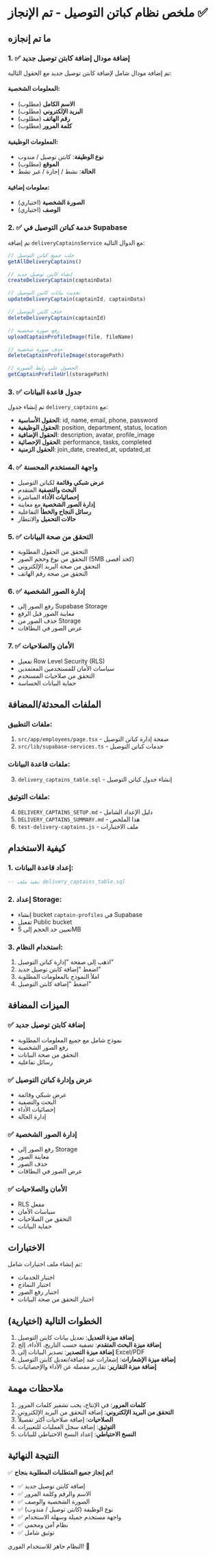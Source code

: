 # ملخص نظام كباتن التوصيل - تم الإنجاز ✅

## ما تم إنجازه

### 1. ✅ إضافة مودال إضافة كابتن توصيل جديد

تم إضافة مودال شامل لإضافة كابتن توصيل جديد مع الحقول التالية:

#### المعلومات الشخصية:
- **الاسم الكامل** (مطلوب)
- **البريد الإلكتروني** (مطلوب)
- **رقم الهاتف** (مطلوب)
- **كلمة المرور** (مطلوب)

#### المعلومات الوظيفية:
- **نوع الوظيفة**: كابتن توصيل / مندوب
- **الموقع** (مطلوب)
- **الحالة**: نشط / إجازة / غير نشط

#### معلومات إضافية:
- **الصورة الشخصية** (اختياري)
- **الوصف** (اختياري)

### 2. ✅ خدمة كباتن التوصيل في Supabase

تم إضافة `deliveryCaptainsService` مع الدوال التالية:

```javascript
// جلب جميع كباتن التوصيل
getAllDeliveryCaptains()

// إنشاء كابتن توصيل جديد
createDeliveryCaptain(captainData)

// تحديث بيانات كابتن التوصيل
updateDeliveryCaptain(captainId, captainData)

// حذف كابتن التوصيل
deleteDeliveryCaptain(captainId)

// رفع صورة شخصية
uploadCaptainProfileImage(file, fileName)

// حذف صورة شخصية
deleteCaptainProfileImage(storagePath)

// الحصول على رابط الصورة
getCaptainProfileUrl(storagePath)
```

### 3. ✅ جدول قاعدة البيانات

تم إنشاء جدول `delivery_captains` مع:

- **الحقول الأساسية**: id, name, email, phone, password
- **الحقول الوظيفية**: position, department, status, location
- **الحقول الإضافية**: description, avatar, profile_image
- **الحقول الإحصائية**: performance, tasks, completed
- **الحقول الزمنية**: join_date, created_at, updated_at

### 4. ✅ واجهة المستخدم المحسنة

- **عرض شبكي وقائمة** لكباتن التوصيل
- **البحث والتصفية** المتقدم
- **إحصائيات الأداء** المباشرة
- **إدارة الصور الشخصية** مع معاينة
- **رسائل النجاح والخطأ** التفاعلية
- **حالات التحميل** والانتظار

### 5. ✅ التحقق من صحة البيانات

- التحقق من الحقول المطلوبة
- التحقق من نوع وحجم الصور (5MB كحد أقصى)
- التحقق من صحة البريد الإلكتروني
- التحقق من صحة رقم الهاتف

### 6. ✅ إدارة الصور الشخصية

- رفع الصور إلى Supabase Storage
- معاينة الصور قبل الرفع
- حذف الصور من Storage
- عرض الصور في البطاقات

### 7. ✅ الأمان والصلاحيات

- تفعيل Row Level Security (RLS)
- سياسات الأمان للمستخدمين المعتمدين
- التحقق من صلاحيات المستخدم
- حماية البيانات الحساسة

## الملفات المحدثة/المضافة

### ملفات التطبيق:
1. `src/app/employees/page.tsx` - صفحة إدارة كباتن التوصيل
2. `src/lib/supabase-services.ts` - خدمات كباتن التوصيل

### ملفات قاعدة البيانات:
3. `delivery_captains_table.sql` - إنشاء جدول كباتن التوصيل

### ملفات التوثيق:
4. `DELIVERY_CAPTAINS_SETUP.md` - دليل الإعداد الشامل
5. `DELIVERY_CAPTAINS_SUMMARY.md` - هذا الملخص
6. `test-delivery-captains.js` - ملف الاختبارات

## كيفية الاستخدام

### 1. إعداد قاعدة البيانات:
```sql
-- تنفيذ ملف delivery_captains_table.sql
```

### 2. إعداد Storage:
- إنشاء bucket `captain-profiles` في Supabase
- تفعيل Public bucket
- تعيين حد الحجم إلى 5MB

### 3. استخدام النظام:
1. اذهب إلى صفحة "إدارة كباتن التوصيل"
2. اضغط "إضافة كابتن توصيل جديد"
3. املأ النموذج بالمعلومات المطلوبة
4. اضغط "إضافة كابتن التوصيل"

## الميزات المضافة

### ✅ إضافة كابتن توصيل جديد
- نموذج شامل مع جميع المعلومات المطلوبة
- رفع الصور الشخصية
- التحقق من صحة البيانات
- رسائل تفاعلية

### ✅ عرض وإدارة كباتن التوصيل
- عرض شبكي وقائمة
- البحث والتصفية
- إحصائيات الأداء
- إدارة الحالة

### ✅ إدارة الصور الشخصية
- رفع الصور إلى Storage
- معاينة الصور
- حذف الصور
- عرض الصور في البطاقات

### ✅ الأمان والصلاحيات
- RLS مفعل
- سياسات الأمان
- التحقق من الصلاحيات
- حماية البيانات

## الاختبارات

تم إنشاء ملف اختبارات شامل:
- اختبار الخدمات
- اختبار النماذج
- اختبار رفع الصور
- اختبار التحقق من صحة البيانات

## الخطوات التالية (اختيارية)

1. **إضافة ميزة التعديل**: تعديل بيانات كابتن التوصيل
2. **إضافة ميزة البحث المتقدم**: تصفية حسب التاريخ، الأداء، إلخ
3. **إضافة ميزة التصدير**: تصدير البيانات إلى Excel/PDF
4. **إضافة ميزة الإشعارات**: إشعارات عند إضافة/تعديل كابتن التوصيل
5. **إضافة ميزة التقارير**: تقارير مفصلة عن الأداء والإحصائيات

## ملاحظات مهمة

1. **كلمات المرور**: في الإنتاج، يجب تشفير كلمات المرور
2. **التحقق من البريد الإلكتروني**: إضافة التحقق من البريد الإلكتروني
3. **الصلاحيات**: إضافة صلاحيات أكثر تفصيلاً
4. **التوثيق**: إضافة سجل العمليات للتغييرات
5. **النسخ الاحتياطي**: إعداد النسخ الاحتياطي للبيانات

## النتيجة النهائية

✅ **تم إنجاز جميع المتطلبات المطلوبة بنجاح!**

- ✅ إضافة كابتن توصيل جديد
- ✅ الاسم والرقم وكلمة المرور
- ✅ الصورة الشخصية والوصف
- ✅ نوع الوظيفة (كابتن توصيل / مندوب)
- ✅ واجهة مستخدم جميلة وسهلة الاستخدام
- ✅ نظام آمن ومحمي
- ✅ توثيق شامل

النظام جاهز للاستخدام الفوري! 🎉
